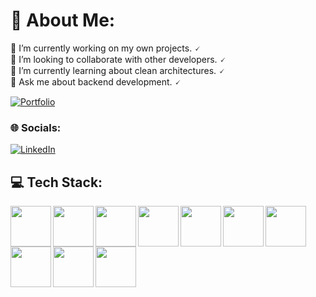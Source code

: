 <link rel="stylesheet" href="https://cdn.jsdelivr.net/gh/devicons/devicon@v2.15.1/devicon.min.css">

# 💫 About Me:
🔭 I’m currently working on my own projects. 🗸<br>👯 I’m looking to collaborate with other developers. 🗸<br>🌱 I’m currently learning about clean architectures. 🗸<br>💬 Ask me about backend development. 🗸

[![Portfolio](https://img.shields.io/badge/Portfolio-%23000000.svg?style=for-the-badge&logo=firefox&logoColor=#FF7139)](https://juanme16.github.io/)

### 🌐 Socials:
[![LinkedIn](https://img.shields.io/badge/LinkedIn-%230077B5.svg?style=for-the-badge&logo=linkedin&logoColor=white)](https://linkedin.com/in/juan-diego-cuevas-mena)

## 💻 Tech Stack:
<img align="left" width="65px" src="https://cdn.jsdelivr.net/gh/devicons/devicon/icons/python/python-original.svg" />
<img align="left" width="65px" src="https://cdn.jsdelivr.net/gh/devicons/devicon/icons/html5/html5-original.svg" />
<img align="left" width="65px" src="https://cdn.jsdelivr.net/gh/devicons/devicon/icons/css3/css3-original.svg" />
<img align="left" width="65px" src="https://cdn.jsdelivr.net/gh/devicons/devicon/icons/javascript/javascript-original.svg" />
<img align="left" width="65px" src="https://cdn.jsdelivr.net/gh/devicons/devicon/icons/flask/flask-original-wordmark.svg" />
<img align="left" width="65px" src="https://cdn.jsdelivr.net/gh/devicons/devicon/icons/fastapi/fastapi-original.svg" />
<img align="left" width="65px" src="https://cdn.jsdelivr.net/gh/devicons/devicon/icons/mysql/mysql-original.svg" />
<img align="left" width="65px" src="https://cdn.jsdelivr.net/gh/devicons/devicon/icons/mongodb/mongodb-original.svg" />
<img align="left" width="65px" src="https://cdn.jsdelivr.net/gh/devicons/devicon/icons/sqlalchemy/sqlalchemy-original.svg" />
<img align="left" width="65px" src="https://cdn.jsdelivr.net/gh/devicons/devicon/icons/nodejs/nodejs-original.svg" />
<br>
<!-- Proudly created with GPRM ( https://gprm.itsvg.in ) -->
